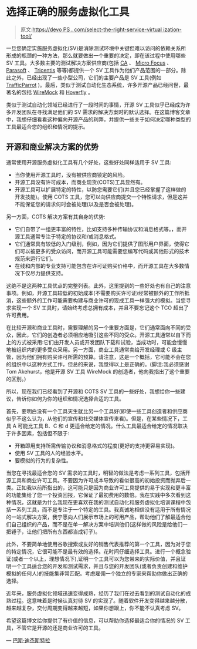 # 选择正确的服务虚拟化工具

> 原文:[https://devo PS . com/select-the-right-service-virtual ization-tool/](https://devops.com/selecting-the-right-service-virtualization-tool/)

一旦您确定实施服务虚拟化(SV)是消除测试环境中关键但难以访问的依赖关系所形成的瓶颈的一种方法，那么就要做出一个重要的决定，即在该过程中使用哪些 SV 工具。大多数主要的测试解决方案供应商(包括 [CA](https://www.ca.com/us.html) 、 [Micro Focus](https://www.microfocus.com/) 、 [Parasoft](https://www.parasoft.com/) 、 [Tricentis](https://www.tricentis.com/) 等等)都提供一个 SV 工具作为他们产品范围的一部分。除此之外，已经出现了一些小型公司，它们的主要产品是 SV 工具(例如 [TrafficParrot](https://trafficparrot.com/) )。最后，类似于测试自动化生态系统，许多开源产品已经问世，最著名的包括 [WireMock](http://wiremock.org/) 和 [Hoverfly](http://wiremock.org/) 。

类似于测试自动化领域已经进行了一段时间的事情，开源 SV 工具似乎已经成为许多开发团队在寻找满足他们的 SV 需求的解决方案时的默认选择。在这篇博客文章中，我想仔细看看这种偏向开源产品的利弊，并提供一些关于如何决定哪种类型的工具最适合您的组织和情况的提示。

## **开源和商业解决方案的优势**

通常使用开源服务虚拟化工具有几个好处，这些好处同样适用于 SV 工具:

*   当你使用开源工具时，没有被供应商锁定的风险。
*   开源工具没有许可成本，而商业现货(COTS)工具显然有。
*   开源工具可以扩展特定的特性，以防您需要它们(并且您已经掌握了这样做的开发技能)。使用 COTS 工具，您可以向供应商提交一个特性请求，但是这并不能保证您的请求何时会被处理(以及是否会被处理)。

另一方面，COTS 解决方案有其自身的优势:

*   它们自带了一组更丰富的特性，比如支持多种传输协议和消息格式等。，而开源工具通常专注于特定的协议和/或消息格式。
*   它们通常具有较低的入门级别，例如，因为它们提供了图形用户界面，使得它们可以被更多的受众访问，而开源工具可能需要您编写代码或其他形式的技术规范来运行它们。
*   在线和内部的专业支持可能包含在许可证购买价格中，而开源工具在大多数情况下仅尽力提供支持。

这绝不是这两种工具优点的完整列表。此外，这里提到的一些好处也有自己的注意事项。例如，开源工具较低的初始成本(不需要购买许可证)经常被额外的工作所抵消，这些额外的工作可能需要构建与商业许可的现成工具一样强大的模拟。当您寻求实现一个 SV 工具时，请始终考虑总拥有成本，并且不要忘记这个 TCO 超出了许可费用。

在比较开源和商业工具时，需要理解的另一个重要方面是，它们通常面向不同的受众，因此，它们的创造者必须相应地吸引这些不同的受众。开源工具通常以自下而上的方式被采用:它们由开发人员或开发团队下载和试验，当成功时，可能会慢慢地被组织内的更多受众采用。另一方面，商业工具通常卖给开发经理或 C 级主管，因为他们拥有购买许可所需的预算。请注意，这是一个概括，它可能不会在您的组织中以这种方式工作，但总的来说，我觉得以上是正确的。(脚注:我必须感谢 Tom Akehurst，他是开源 SV 工具 WireMock 的创造者，他向我指出了这个重要的区别。)

所以，现在我们已经看到了开源和 COTS SV 工具的一些好处，我想给你一些建议，告诉你如何为你的组织和情况选择合适的工具。

首先，要明白没有一个工具天生就比另一个工具好(即使一些工具创造者和供应商似乎不这么认为，从他们的宣传和社交媒体宣传来看)。但是，在某些情况下，工具 A 可能比工具 B、C 和 d 更适合给定的情况。什么工具最适合给定的情况取决于许多因素，包括但不限于:

*   开箱即用支持所需传输协议和消息格式的程度(更好的支持更容易实现)。
*   使用 SV 工具的人的经验水平。
*   要模拟的行为的复杂性。

当您在寻找最适合您的 SV 需求的工具时，明智的做法是考虑一系列工具，包括开源工具和商业许可工具。不要因为许可成本导致的看似很高的初始投资而抛弃后一类。正如我以前所指出的，这可能只是因为商业许可工具提供的易于实现和更丰富的功能集给了您一个投资回报，它保证了最初费用的数倍。我在实践中多次看到这种情况，这就是为什么我现在更喜欢在我的测试自动化和服务虚拟化培训课程中包括一系列工具，而不是专注于一个特定的工具。我真诚地相信没有适用于所有情况的一站式解决方案，我宁愿向人们展示市场上的可用产品，帮助他们了解最适合他们自己组织的产品，而不是在单一解决方案中培训他们(这样做的风险是给他们一把锤子，让他们把所有东西都当成钉子)。

此外，不要简单地使用谷歌搜索或友好的销售代表推荐的第一个工具，因为对于您的特定情况，它很可能不是最有效的选择。花时间仔细选择工具。进行一个概念验证(或者一个以上，理想情况下),证明一个工具可以为您带来的实际价值，并且证明一个工具适合您的开发和测试需求，并且与您的开发团队(或者负责创建和维护模拟的任何人)的技能集非常匹配。考虑雇佣一个独立的专家来帮助你做出正确的选择。

近年来，服务虚拟化领域迅速变得成熟，经历了我们在过去看到的测试自动化的成熟过程。这意味着是时候认真对待 SV 的实现了。随着软件开发变得越来越分散，越来越复杂，交付周期变得越来越短，如果你想跟上，你不能不认真考虑 SV。

希望这篇博文给你提供了有价值的信息，可以帮助你选择最适合你的情况的 SV 工具，不管它是开源的还是商业许可的工具。

— [巴斯·迪杰斯特拉](https://devops.com/author/bas-dijkstra/)